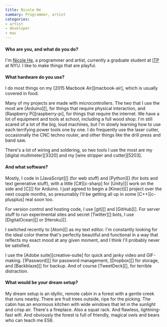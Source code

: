 ```yaml
---
title: Nicole He
summary: Programmer, artist
categories:
- artist
- developer
- mac
---
```


#### Who are you, and what do you do?

I'm [Nicole He](http://nicole.pizza/ "Nicole's website."), a programmer and artist, currently a graduate student at [ITP](http://itp.nyu.edu/itp/ "A graduate program at NYU.") at NYU. I like to make things that are playful.

#### What hardware do you use?

I do most things on my [2015 Macbook Air][macbook-air], which is usually covered in food. 

Many of my projects are made with microcontrollers. The two that I use the most are [Arduino][], for things that require physical interaction, and [Raspberry Pi][raspberry-pi], for things that require the internet. We have a lot of equipment and tools at school, including a full wood shop. I'm still scared of a lot of the big, loud machines, but I'm slowly learning how to use each terrifying power tools one by one. I do frequently use the laser cutter, occasionally the CNC techno router, and other things like the drill press and band saw.

There's a lot of wiring and soldering, so two tools I use the most are my [digital multimeter][3320] and my [wire stripper and cutter][5203].

#### And what software?

Mostly, I code in [JavaScript][] (for web stuff) and [Python][] (for bots and text generative stuff), with a little [C#][c-sharp] for [Unity][] work on the side and [C][] for Arduino. I just agreed to begin a [Kinect][] project over the next couple months, so presumably I'll be getting all up in some [C++][c-plusplus] real soon too. 

For version control and hosting code, I use [git][] and [GitHub][]. For server stuff to run experimental sites and secret [Twitter][] bots, I use [DigitalOcean][] or [Heroku][].

I switched recently to [Atom][] as my text editor. I'm constantly looking for the ideal color theme that's perfectly beautiful and functional in a way that reflects my exact mood at any given moment, and I think I'll probably never be satisfied. 

I use the [Adobe suite][creative-suite] for quick and janky video and GIF-making. [1Password][] for password management, [Dropbox][] for storage, and [Backblaze][] for backup. And of course [TweetDeck][], for terrible distraction.

#### What would be your dream setup?

My dream setup is an idyllic, remote cabin in a forest with a gentle creek that runs nearby. There are fruit trees outside, ripe for the picking. The cabin has an enormous kitchen with wide windows that let in the sunlight and crisp air. There's a fireplace. Also a squat rack. And flawless, lightning-fast wifi. And obviously the forest is full of friendly, magical owls and bears who can teach me ES6.